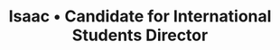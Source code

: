 ---
title: 'Isaac • Candidate for International Students Director'
id: oladimeji
name: 'Isaac'
position: International Students Director
video_length: '1:56'
youtube: It8gnMrvwo8
biography: >
    My name is Oladimeji Adedayo Isaac. I was born on 17th Feb, 1987 in a city called Osogbo, the capital city of Osun State in Nigeria. I started my elementary school at Obafemi Awolowo Staff School and attended Christ Model International College where I obtained my O'level certificate. I attended vocational institution in Nigeria and have elementary knowledge in Computer Engineering and desktop publishing, 
    
    
    On July 5th 2011, I got admitted to Olympia College where I had my Diploma in Information Technology. During my studies at Olympia College, I was part of group that build a robot and I was involved in managing some of the organized seminars in the college. Upon successful completion, I got enrolled in Sunway University to complete my Bachelor’s Degree in Information Technology.
       
    
    I’m from a nuclear family and have an elder brother and a younger brother who are happily living in my country. I have the tendency and capability to play few instruments and have passion for music, also football seems to be a natural talent I am developing on.
    
    
    My future desire is to become a successful Engineer and be able to add value to humanity and the entire globe.


experiences:
    - title: Science Teacher
    - title: Planning Administration & System Technician
      
manifestos:
    - title: Integrate international students with the Student Council
      content: To encourage international students to be more active and be able to contribute to the success of the university.
    - title: I will advise and support the Student Council on international matters and be responsible for international students.
      content: With regards to their social life, I will manage and value every respective culture of all students to enhance the multi-culture university that we have.
    - title: I hope to make Student Council be approachable and a home for all students in solving various issues that they might have.
    - title:  Academically, I will initiative academic seminars so that students can be orientated on ways to improve their academic performance.

others:
    - 7
    - 13
    - 15
    - 16

---